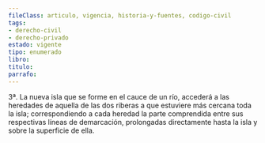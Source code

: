 ```yaml
---
fileClass: articulo, vigencia, historia-y-fuentes, codigo-civil
tags:
- derecho-civil
- derecho-privado
estado: vigente
tipo: enumerado
libro:
titulo:
parrafo:
---
```

3ª. La nueva isla que se forme en el cauce de un río, accederá a las heredades de aquella de las dos riberas a que estuviere más cercana toda la isla; correspondiendo a cada heredad la parte comprendida entre sus respectivas líneas de demarcación, prolongadas directamente hasta la isla y sobre la superficie de ella.